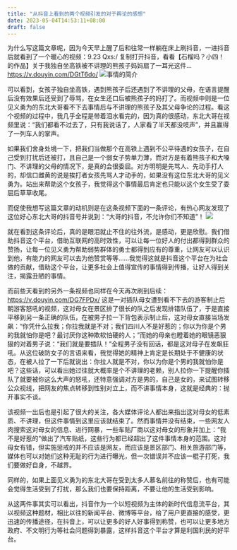 ```yaml
---
title: "从抖音上看到的两个视频引发的对于舆论的感想"
date: 2023-05-04T14:53:11+08:00
draft: false
---
```


为什么写这篇文章呢，因为今天早上醒了后和往常一样躺在床上刷抖音，一进抖音后就看到了一个暖心的视频：9.23 Qxs:/ 复制打开抖音，看看【石榴吗？小四！的作品】关于我独自坐高铁被不讲理的熊孩子妈妈扇了一耳光这件... https://v.douyin.com/DGtT6do/
![](https://s3.bmp.ovh/imgs/2023/05/04/7d43b18ea792b782.png "事情的简介")

可以看到，女孩子独自坐高铁，遇到熊孩子后还遇到了不讲理的父母，在语言提醒后没有效果后还受到了辱骂，在女生还口后被熊孩子的妈打了。而视频中则是一位见义勇为的东北大哥看不下去事情后与不讲理的熊孩子及其父母争论的过程。看这个视频的过程中，我几乎全程是带着泪水看完的，因为真的很感动，东北大哥在视频里说：“我们都看不过去了，只有我说话了，人家看了半天都没吱声”，并且赢得了一列车人的掌声。

如果我们舍身处境一下，把我们当做那个在高铁上遇到不公平待遇的女孩子，在自己受到打扰后还被打，且自己是一个弱女子势单力薄，而对方是有着熊孩子和大嗓门、不讲理的父母的情况下，是真的会很委屈。对方明明是先骂人、先动手打人的，却信口雌黄的说是挨打者女孩先骂人才动手的，如果没有这位东北大哥的见义勇为。站出来帮助这个女孩子，我觉得这个事情最后肯定也只能以这个女生受了委屈后草草收尾。

而促使我想写这篇文章的动机则是在这条视频下面的一条评论，有热心网友发现了这位好心东北大哥的抖音号并说到：“大哥的抖音，不允许你们不知道”！
![](https://s3.bmp.ovh/imgs/2023/05/04/370555c510b93f02.png)

就在看到这条评论后，真的是眼泪就止不住的往外流，是感动，更是欣慰。我们借助抖音这个平台，借助互联网的高时效性，可以让每一位好人的付出都得到群众的赞扬，让每一位见义勇为帮助弱势群体的勇士都得到应有的尊重，让网友可以认识到他，有能力的网友可以去为他赞赏等等……我觉得这就是抖音这个平台在为社会做的贡献，借助这个平台，让更多社会上值得宣传的事情得到传播，让好人得到关注，揭露丑陋的事情。

而前些天看到的另外一条视频也同样在今天再次刷到后续：https://v.douyin.com/DG7FPDx/
这是一对插队母女遭到看不下去的游客制止后朝游客怒吼的视频，这对母女在景区排了很长的队之后发现排错队伍了，于是直接平移到另一条正确的队伍，在被男子拉一下背包表示制止后，这对母女直接当场发飙：“你凭什么拉我；你拉我就是不对；我们四川人不是好惹的；你以为你是个男的我就怕你是吧？最讨厌你这种欺软怕硬的人；”而她的母亲也瞪着她的眼镜恶狠狠的对着男子说：“我们就是要插队！”全程男子没有回话，都是这对母子在发飙狂吼。从这位破防女子的言语来看，我觉得她的精神上肯定是长期处于不健康的状态，在被人拉了一下后就说出：你拉人就是不对，你以为你是个男的我就怕你是吧？这些话，可以看出她过往就大概率是个不讲理的老赖，别人拉你一下提醒你插队了就要被你这么大声的怒吼，还特意强调对方是男的，自己是女的，来试图转移公众视线，把网友的焦点转移到性别对立上，而不讲事情本身，这就是经典的：抛开事实不谈。

该视频一出后也是引起了很大的关注，各大媒体评论人都出来指出这对母女的低素质、不讲理，但这件事情到这里应该就结束了。然而事情并没有结束，一些网友人肉搜索这对母女的信息、进行网暴，一些车贴厂商以这对母女的形象并加上：“我不是好惹的”做出了汽车贴纸，这些行为都已经超出了这件事情本身的范围。这对母女有错，但实施惩戒的并不应该是网友，而应该是景区部门、相关旅游部门等，媒体也可以对她们这种无耻的行为进行曝光，但一次错误并不应该一棍子打死，我们要做好自身，不越界。

同样的，如果上面见义勇为的东北大哥在受到太多人慕名前往的称赞后，也有可能会觉得生活受到了打扰，那么我们也要保持距离，不要让他的生活受到影响。

从这两件事其实可以看出，抖音作为一个以短视频为主体的新时代信息流平台，其以视频这种题材，相比以往的新闻平台、微博等平台，给了用户更直接的感受，更迅速的传播途径，在抖音上，可以让更多的好人好事得到称赞，也可以让更多地方政府、不文明行为等社会问题得到暴露，这样抖音这个平台才算是利国利民的好平台。